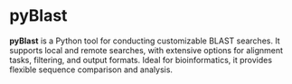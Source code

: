 # pyBlast
**pyBlast** is a Python tool for conducting customizable BLAST searches. It supports local and remote searches, with extensive options for alignment tasks, filtering, and output formats. Ideal for bioinformatics, it provides flexible sequence comparison and analysis.
